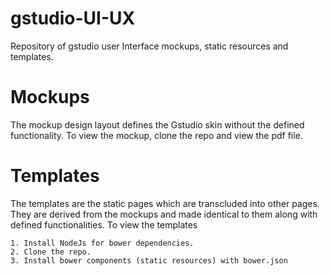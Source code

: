 # gstudio-UI-UX
Repository of gstudio user Interface mockups, static resources and templates.

# Mockups 
The mockup design layout defines the Gstudio skin without the defined functionality. To view the mockup, clone the repo and view the pdf file.


# Templates
The templates are the static pages which are transcluded into other pages. They are derived from the mockups and made identical to them along with defined functionalities. To view the templates

	1. Install NodeJs for bower dependencies.
	2. Clone the repo.
	3. Install bower components (static resources) with bower.json 